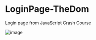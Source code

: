 # LoginPage-TheDom
Login page from JavaScript Crash Course

![image](https://user-images.githubusercontent.com/73062879/147889363-b13ed16d-03c6-43a2-becf-3dde379570d3.png)
